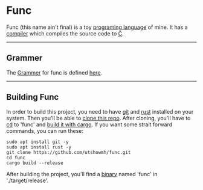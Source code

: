 # Func

Func (this name ain't final) is a toy [programing language](https://en.wikipedia.org/wiki/Programming_language) of mine. It has a [compiler](https://en.wikipedia.org/wiki/Compiler) which compiles the source code to [C](https://en.wikipedia.org/wiki/C_(programming_language)).

---

## Grammer

The [Grammer](https://en.wikipedia.org/wiki/Context-free_grammar) for func is defined [here](https://github.com/utshowmh/func/blob/main/GRAMMER.md).

---

## Building Func

In order to build this project, you need to have [git](https://git-scm.com/downloads) and [rust](https://www.rust-lang.org/tools/install) installed on your system. Then you'll be able to [clone this repo](https://docs.github.com/en/repositories/creating-and-managing-repositories/cloning-a-repository). After cloning, you'll have to [cd](https://en.wikipedia.org/wiki/Cd_(command)) to 'func' and [build it with cargo](https://doc.rust-lang.org/cargo/commands/cargo-build.html). If you want some strait forward commands, you can run these:

```
sudo apt install git -y
sudo apt install rust -y
git clone https://github.com/utshowmh/func.git
cd func
cargo build --release
```

After building the project, you'll find a [binary](https://en.wikipedia.org/wiki/Executable) named 'func' in './target/release'.
